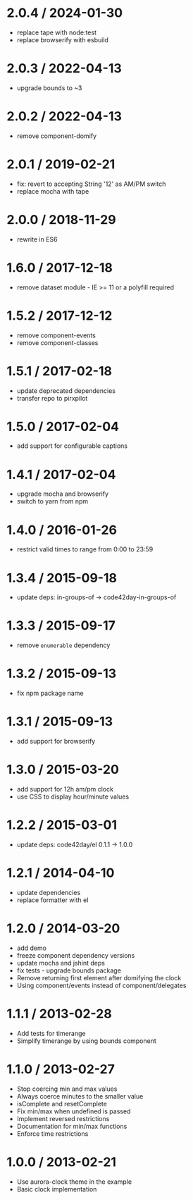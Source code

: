 
2.0.4 / 2024-01-30
==================

 * replace tape with node:test
 * replace browserify with esbuild

2.0.3 / 2022-04-13
==================

 * upgrade bounds to ~3

2.0.2 / 2022-04-13
==================

 * remove component-domify

2.0.1 / 2019-02-21
==================

 * fix: revert to accepting String '12' as AM/PM switch
 * replace mocha with tape

2.0.0 / 2018-11-29
==================

 * rewrite in ES6

1.6.0 / 2017-12-18
==================

 * remove dataset module - IE >= 11 or a polyfill required

1.5.2 / 2017-12-12
==================

 * remove component-events
 * remove component-classes

1.5.1 / 2017-02-18
==================

 * update deprecated dependencies
 * transfer repo to pirxpilot

1.5.0 / 2017-02-04
==================

 * add support for configurable captions

1.4.1 / 2017-02-04
==================

 * upgrade mocha and browserify
 * switch to yarn from npm

1.4.0 / 2016-01-26
==================

 * restrict valid times to range from 0:00 to 23:59

1.3.4 / 2015-09-18
==================

 * update deps: in-groups-of -> code42day-in-groups-of

1.3.3 / 2015-09-17
==================

 * remove `enumerable` dependency

1.3.2 / 2015-09-13
==================

 * fix npm package name

1.3.1 / 2015-09-13
==================

 * add support for browserify

1.3.0 / 2015-03-20
==================

 * add support for 12h am/pm clock
 * use CSS to display hour/minute values

1.2.2 / 2015-03-01
==================

 * update deps: code42day/el 0.1.1 -> 1.0.0

1.2.1 / 2014-04-10
==================

 * update dependencies
 * replace formatter with el

1.2.0 / 2014-03-20
==================

 * add demo
 * freeze component dependency versions
 * update mocha and jshint deps
 * fix tests - upgrade bounds package
 * Remove returning first element after domifying the clock
 * Using component/events instead of component/delegates

1.1.1 / 2013-02-28 
==================

 * Add tests for timerange
 * Simplify timerange by using bounds component

1.1.0 / 2013-02-27 
==================

 * Stop coercing min and max values
 * Always coerce minutes to the smaller value
 * isComplete and resetComplete
 * Fix min/max when undefined is passed
 * Implement reversed restrictions
 * Documentation for min/max functions
 * Enforce time restrictions

1.0.0 / 2013-02-21 
==================

 * Use aurora-clock theme in the example
 * Basic clock implementation
